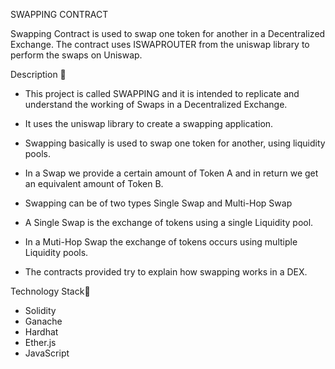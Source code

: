 SWAPPING CONTRACT

Swapping Contract is used to swap one token for another in a Decentralized Exchange.
The contract uses ISWAPROUTER from the uniswap library to perform the swaps on Uniswap.

Description 📌
* This project is called SWAPPING and it is intended to replicate and understand the 
  working of Swaps in a Decentralized Exchange.
* It uses the uniswap library to create a swapping application.
*	Swapping basically is used to swap one token for another, using liquidity pools.
* In a Swap we provide a certain amount of Token A and in return we get an equivalent amount of Token B.
* Swapping can be of two types
    Single Swap and
    Multi-Hop Swap
    
* A Single Swap is the exchange of tokens using a single Liquidity pool.
* In a Muti-Hop Swap the exchange of tokens occurs using multiple Liquidity pools.
* The contracts provided try to explain how swapping works in a DEX.

Technology Stack📌
* Solidity
* Ganache
* Hardhat
* Ether.js
* JavaScript
